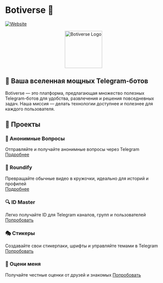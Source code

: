 # Botiverse 🚀

[![Website](https://img.shields.io/website?url=https%3A%2F%2Fwww.botiverse.site&style=for-the-badge&label=website&color=blue)](https://www.botiverse.site/)

<p align="center">
  <img src="https://www.botiverse.site/logo-s.png" alt="Botiverse Logo" width="120" height="120"/>
</p>

## 🌌 Ваша вселенная мощных Telegram-ботов

Botiverse — это платформа, предлагающая множество полезных Telegram-ботов для удобства, развлечения и решения повседневных задач. Наша миссия — делать технологии доступнее и полезнее для каждого пользователя.

## 🤖 Проекты

### 📝 Анонимные Вопросы
Отправляйте и получайте анонимные вопросы через Telegram  
[Подробнее](https://www.botiverse.site/anonqt)

### 🔄 Roundify
Превращайте обычные видео в кружочки, идеально для историй и профилей  
[Подробнее](https://www.botiverse.site/roundify)

### 🔍 ID Master
Легко получайте ID для Telegram каналов, групп и пользователей  
[Попробовать](https://t.me/idmaster_robot)

### 🎭 Стикеры
Создавайте свои стикерпаки, шрифты и управляйте темами в Telegram  
[Попробовать](https://t.me/StickifyRobot)

### 🌟 Оцени меня
Получайте честные оценки от друзей и знакомых
[Попробовать](https://t.me/MoyaOcenkaBot)

